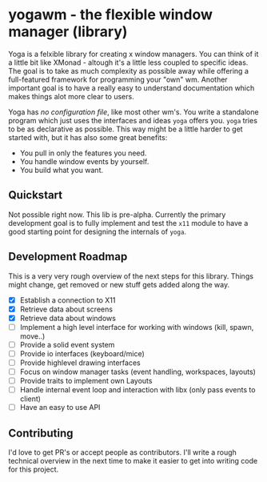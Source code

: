 # yogawm - the flexible window manager (library)

Yoga is a felxible library for creating x window managers. You can think of it a little bit like XMonad -
altough it's a little less coupled to specific ideas. The goal is to take as much complexity as possible
away while offering a full-featured framework for programming your "own" wm. Another important goal is to have
a really easy to understand documentation which makes things alot more clear to users.

Yoga has *no configuration file*, like most other wm's. You write a standalone program which just uses the
interfaces and ideas `yoga` offers you. `yoga` tries to be as declarative as possible. This way might be a
little harder to get started with, but it has also some great benefits:

- You pull in only the features you need.
- You handle window events by yourself.
- You build what you want.

## Quickstart

Not possible right now. This lib is pre-alpha. Currently the primary development goal is to fully implement and
test the `x11` module to have a good starting point for designing the internals of `yoga`.

## Development Roadmap

This is a very very rough overview of the next steps for this library. Things might change, get removed or new stuff
gets added along the way.

- [x] Establish a connection to X11
- [x] Retrieve data about screens
- [x] Retrieve data about windows
- [ ] Implement a high level interface for working with windows (kill, spawn, move..)
- [ ] Provide a solid event system
- [ ] Provide io interfaces (keyboard/mice)
- [ ] Provide highlevel drawing interfaces
- [ ] Focus on window manager tasks (event handling, workspaces, layouts)
- [ ] Provide traits to implement own Layouts
- [ ] Handle internal event loop and interaction with libx (only pass events to client)
- [ ] Have an easy to use API

## Contributing

I'd love to get PR's or accept people as contributors. I'll write a rough technical overview in the next time to make
it easier to get into writing code for this project.
